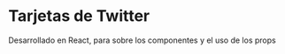 <h1>Tarjetas de Twitter</h1>
Desarrollado en React, para sobre los componentes y el uso de los props